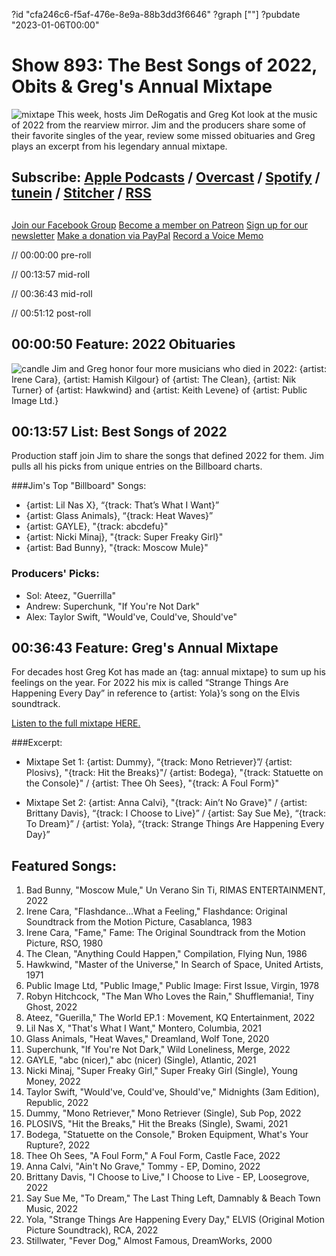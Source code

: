 ?id "cfa246c6-f5af-476e-8e9a-88b3dd3f6646"
?graph [""]
?pubdate "2023-01-06T00:00"
# Show 893: The Best Songs of 2022, Obits & Greg's Annual Mixtape
![mixtape](https://static.soundopinions.org/images/2023/mixtape.png)
This week, hosts Jim DeRogatis and Greg Kot look at the music of 2022 from the rearview mirror. Jim and the producers share some of their favorite singles of the year, review some missed obituaries and Greg plays an excerpt from his legendary annual mixtape. 

## Subscribe: [Apple Podcasts](https://itunes.apple.com/us/podcast/sound-opinions/id94793843) / [Overcast](https://overcast.fm/itunes94793843/sound-opinions) / [Spotify](https://open.spotify.com/show/1kNR8YL7TBrQuRxDdS4wtU) / [tunein](https://tunein.com/podcasts/Music-Podcasts/Sound-Opinions-p60273/) / [Stitcher](http://www.stitcher.com/podcast/sound-opinions) / [RSS](https://feeds.simplecast.com/Nn6fjnB0)

##
[Join our Facebook Group](https://bit.ly/3sivr9T)
[Become a member on Patreon](https://bit.ly/3slWZvc)
[Sign up for our newsletter](https://bit.ly/3eEvRnG)
[Make a donation via PayPal](https://bit.ly/3dmt9lU)
[Record a Voice Memo](https://bit.ly/2RyD5Ah)


// 00:00:00 pre-roll

// 00:13:57 mid-roll

// 00:36:43 mid-roll

// 00:51:12 post-roll


## 00:00:50 Feature: 2022 Obituaries
![candle](https://static.soundopinions.org/images/2023/candle.png)
Jim and Greg honor four more musicians who died in 2022: {artist: Irene Cara}, {artist: Hamish Kilgour} of {artist: The Clean}, {artist: Nik Turner} of {artist: Hawkwind} and {artist: Keith Levene} of {artist: Public Image Ltd.} 

## 00:13:57 List: Best Songs of 2022

Production staff join Jim to share the songs that defined 2022 for them. Jim pulls all his picks from unique entries on the Billboard charts. 

###Jim's Top "Billboard" Songs:

- {artist: Lil Nas X}, “{track: That’s What I Want}”
- {artist: Glass Animals}, “{track: Heat Waves}”
- {artist: GAYLE}, "{track: abcdefu}"
- {artist: Nicki Minaj}, "{track: Super Freaky Girl}"
- {artist: Bad Bunny}, "{track: Moscow Mule}"


### Producers' Picks: 
- Sol: Ateez, "Guerrilla"
- Andrew: Superchunk, "If You're Not Dark"
- Alex: Taylor Swift, "Would've, Could've, Should've"


## 00:36:43 Feature: Greg's Annual Mixtape

For decades host Greg Kot has made an {tag: annual mixtape} to sum up his feelings on the year. For 2022 his mix is called “Strange Things Are Happening Every Day” in reference to {artist: Yola}’s song on the Elvis soundtrack. 

[Listen to the full mixtape HERE.](https://open.spotify.com/playlist/725p7lljvB8Cusrl8DzL4L?si=bf90452210f746d0) 

###Excerpt:
- Mixtape Set 1: {artist: Dummy}, “{track: Mono Retriever}”/ {artist: Plosivs}, "{track: Hit the Breaks}"/ {artist: Bodega}, "{track: Statuette on the Console}" / {artist: Thee Oh Sees}, "{track: A Foul Form}"

- Mixtape Set 2: {artist: Anna Calvi}, "{track: Ain’t No Grave}" / {artist: Brittany Davis}, “{track: I Choose to Live}” / {artist: Say Sue Me}, “{track: To Dream}” / {artist: Yola}, “{track: Strange Things Are Happening Every Day}”


## Featured Songs:

1. Bad Bunny, "Moscow Mule," Un Verano Sin Ti, RIMAS ENTERTAINMENT, 2022
1. Irene Cara, "Flashdance...What a Feeling," Flashdance: Original Soundtrack from the Motion Picture, Casablanca, 1983
1. Irene Cara, "Fame," Fame: The Original Soundtrack from the Motion Picture, RSO, 1980
1. The Clean, "Anything Could Happen," Compilation, Flying Nun, 1986
1. Hawkwind, "Master of the Universe," In Search of Space, United Artists, 1971
1. Public Image Ltd, "Public Image," Public Image: First Issue, Virgin, 1978
1. Robyn Hitchcock, "The Man Who Loves the Rain," Shufflemania!, Tiny Ghost, 2022
1. Ateez, "Guerilla," The World EP.1 : Movement, KQ Entertainment, 2022
1. Lil Nas X, "That's What I Want," Montero, Columbia, 2021
1. Glass Animals, "Heat Waves," Dreamland, Wolf Tone, 2020
1. Superchunk, "If You're Not Dark," Wild Loneliness, Merge, 2022
1. GAYLE, "abc (nicer)," abc (nicer) (Single), Atlantic, 2021
1. Nicki Minaj, "Super Freaky Girl," Super Freaky Girl (Single), Young Money, 2022
1. Taylor Swift, "Would've, Could've, Should've," Midnights (3am Edition), Republic, 2022
1. Dummy, "Mono Retriever," Mono Retriever (Single), Sub Pop, 2022
1. PLOSIVS, "Hit the Breaks," Hit the Breaks (Single), Swami, 2021
1. Bodega, "Statuette on the Console," Broken Equipment, What's Your Rupture?, 2022
1. Thee Oh Sees, "A Foul Form," A Foul Form, Castle Face, 2022
1. Anna Calvi, "Ain't No Grave," Tommy - EP, Domino, 2022
1. Brittany Davis, "I Choose to Live," I Choose to Live - EP, Loosegrove, 2022
1. Say Sue Me, "To Dream," The Last Thing Left, Damnably & Beach Town Music, 2022
1. Yola, "Strange Things Are Happening Every Day," ELVIS (Original Motion Picture Soundtrack), RCA, 2022
1. Stillwater, "Fever Dog," Almost Famous, DreamWorks, 2000
